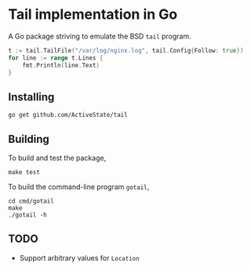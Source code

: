 # Tail implementation in Go

A Go package striving to emulate the BSD `tail` program. 

```Go
t := tail.TailFile("/var/log/nginx.log", tail.Config{Follow: true})
for line := range t.Lines {
    fmt.Println(line.Text)
}
```

## Installing

    go get github.com/ActiveState/tail

## Building

To build and test the package,

    make test

To build the command-line program `gotail`,

    cd cmd/gotail
    make
    ./gotail -h

## TODO

* Support arbitrary values for `Location`

